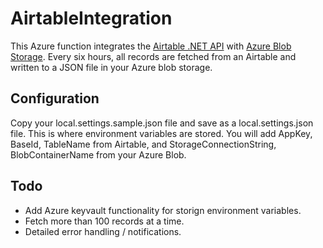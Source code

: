 # AirtableIntegration

This Azure function integrates the [Airtable .NET API](https://github.com/ngocnicholas/airtable.net) with [Azure Blob Storage](https://azure.microsoft.com/en-us/services/storage/blobs/). Every six hours, all records are fetched from an Airtable and written to a JSON file in your Azure blob storage.


## Configuration

Copy your local.settings.sample.json file and save as a local.settings.json file. This is where environment variables are stored. You will add AppKey, BaseId, TableName from Airtable, and StorageConnectionString, BlobContainerName from your Azure Blob. 

## Todo
- Add Azure keyvault functionality for storign environment variables.
- Fetch more than 100 records at a time. 
- Detailed error handling / notifications.
